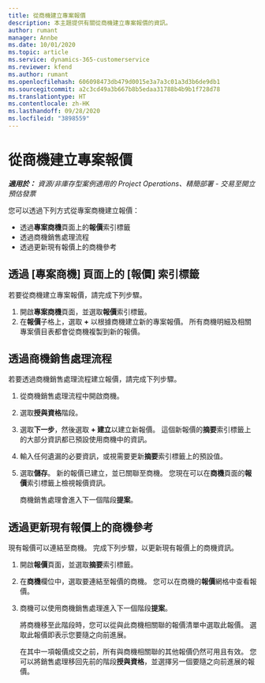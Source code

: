 ```yaml
---
title: 從商機建立專案報價
description: 本主題提供有關從商機建立專案報價的資訊。
author: rumant
manager: Annbe
ms.date: 10/01/2020
ms.topic: article
ms.service: dynamics-365-customerservice
ms.reviewer: kfend
ms.author: rumant
ms.openlocfilehash: 606098473db479d0015e3a7a3c01a3d3b6de9db1
ms.sourcegitcommit: a2c3cd49a3b667b8b5edaa31788b4b9b1f728d78
ms.translationtype: HT
ms.contentlocale: zh-HK
ms.lasthandoff: 09/28/2020
ms.locfileid: "3898559"
---
```

# <a name="create-project-quotes-from-opportunities"></a>從商機建立專案報價

_**適用於：** 資源/非庫存型案例適用的 Project Operations、精簡部署 - 交易至開立預估發票_

您可以透過下列方式從專案商機建立報價：

- 透過**專案商機**頁面上的**報價**索引標籤
- 透過商機銷售處理流程
- 透過更新現有報價上的商機參考

## <a name="from-the-quotes-tab-of-the-project-opportunity-page"></a>透過 [專案商機] 頁面上的 [報價] 索引標籤

若要從商機建立專案報價，請完成下列步驟。

1. 開啟**專案商機**頁面，並選取**報價**索引標籤。 
2. 在**報價**子格上，選取 **+** 以根據商機建立新的專案報價。 所有商機明細及相關專案價目表都會從商機複製到新的報價。

## <a name="from-the-opportunity-sales-process-flow"></a>透過商機銷售處理流程

若要透過商機銷售處理流程建立報價，請完成下列步驟。

1. 從商機銷售處理流程中開啟商機。
2. 選取**授與資格**階段。 
3. 選取**下一步**，然後選取 **+ 建立**以建立新報價。 這個新報價的**摘要**索引標籤上的大部分資訊都已預設使用商機中的資訊。 
4. 輸入任何遺漏的必要資訊，或視需要更新**摘要**索引標籤上的預設值。
5. 選取**儲存**。 新的報價已建立，並已關聯至商機。 您現在可以在**商機**頁面的**報價**索引標籤上檢視報價資訊。 

   商機銷售處理會進入下一個階段**提案**。


## <a name="by-updating-the-opportunity-reference-on-an-existing-quote"></a>透過更新現有報價上的商機參考

現有報價可以連結至商機。 完成下列步驟，以更新現有報價上的商機資訊。

1. 開啟**報價**頁面，並選取**摘要**索引標籤。
2. 在**商機**欄位中，選取要連結至報價的商機。 您可以在商機的**報價**網格中查看報價。 
3. 商機可以使用商機銷售處理進入下一個階段**提案**。 

   將商機移至此階段時，您可以從與此商機相關聯的報價清單中選取此報價。 選取此報價即表示您要隨之向前進展。

   在其中一項報價成交之前，所有與商機相關聯的其他報價仍然可用且有效。 您可以將銷售處理移回先前的階段**授與資格**，並選擇另一個要隨之向前進展的報價。

